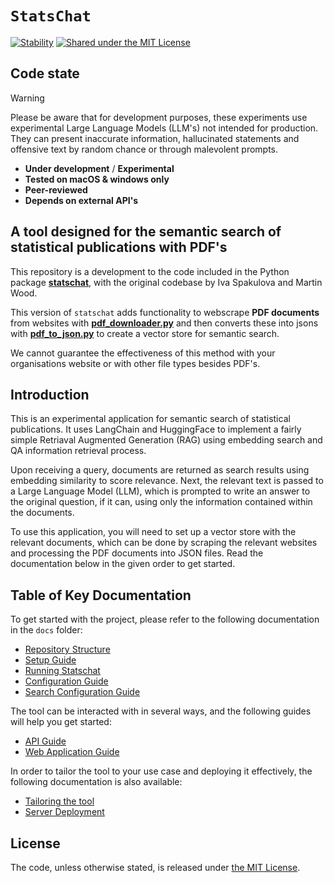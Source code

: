 # `StatsChat`

[![Stability](https://img.shields.io/badge/stability-experimental-orange.svg)](https://github.com/mkenney/software-guides/blob/master/STABILITY-BADGES.md#experimental)
[![Shared under the MIT License](https://img.shields.io/badge/license-MIT-green)](https://github.com/datasciencecampus/statschat-global/blob/main/LICENSE)

## Code state

> [!WARNING]
> Please be aware that for development purposes, these experiments use
> experimental Large Language Models (LLM's) not intended for production. They
> can present inaccurate information, hallucinated statements and offensive
> text by random chance or through malevolent prompts.

- **Under development** / **Experimental**
- **Tested on macOS & windows only**
- **Peer-reviewed**
- **Depends on external API's**

## A tool designed for the semantic search of statistical publications with PDF's 
This repository is a development to the code included in the Python package **[statschat](https://github.com/datasciencecampus/statschat-app)**, with the original codebase by Iva Spakulova and Martin Wood.

This version of `statschat` adds functionality to webscrape **PDF documents** from websites with **[pdf_downloader.py](https://github.com/datasciencecampus/statschat-global/blob/main/statschat/pdf_processing/pdf_downloader.py)** and then converts these into jsons with **[pdf_to_json.py](https://github.com/datasciencecampus/statschat-global/blob/main/statschat/pdf_processing/pdf_to_json.py)** to create a vector store for semantic search.

We cannot guarantee the effectiveness of this method with your organisations website or with other file types besides PDF's.

## Introduction

This is an experimental application for semantic search of statistical publications.
It uses LangChain and HuggingFace to implement a fairly simple
Retriaval Augmented Generation (RAG) using embedding search and QA information retrieval process.

Upon receiving a query, documents are returned as search results
using embedding similarity to score relevance.
Next, the relevant text is passed to a Large Language Model (LLM),
which is prompted to write an answer to the original question, if it can,
using only the information contained within the documents.

To use this application, you will need to set up a vector store
with the relevant documents, which can be done by scraping the relevant websites
and processing the PDF documents into JSON files.
Read the documentation below in the given order to get started.

## Table of Key Documentation

To get started with the project, please refer to the following documentation in the `docs` folder:

- [Repository Structure](docs/repo_structure.md)
- [Setup Guide](docs/setup_guide.md)
- [Running Statschat](docs/running_statschat.md)
- [Configuration Guide](docs/config_guide.md)
- [Search Configuration Guide](docs/search_config_parameters.md)

The tool can be interacted with in several ways, and the following guides will help you get started:

- [API Guide](docs/running_api.md)
- [Web Application Guide](docs/running_app.md)

In order to tailor the tool to your use case and deploying it effectively,
the following documentation is also available:

- [Tailoring the tool](docs/developing_and_testing.md)
- [Server Deployment](docs/server_deployment.md)

## License

<!-- Unless stated otherwise, the codebase is released under [the MIT Licence][mit]. -->

The code, unless otherwise stated, is released under [the MIT License][mit].

[mit]: LICENSE
